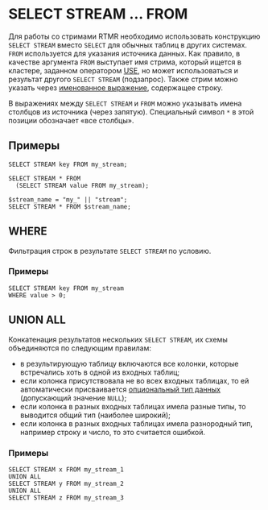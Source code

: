 # SELECT STREAM ... FROM

Для работы со стримами RTMR необходимо использовать конструкцию `SELECT STREAM` вместо `SELECT` для обычных таблиц в других системах. `FROM` используется для указания источника данных. Как правило, в качестве аргумента `FROM` выступает имя стрима, который ищется в кластере, заданном оператором [USE](use.md), но может использоваться и результат другого `SELECT STREAM` (подзапрос). Также стрим можно указать через [именованное выражение](expressions.md#named-nodes), содержащее строку.

В выражениях между `SELECT STREAM` и `FROM` можно указывать имена столбцов из источника (через запятую). Специальный символ `*` в этой позиции обозначает «все столбцы».

## Примеры

```yql
SELECT STREAM key FROM my_stream;
```

```yql
SELECT STREAM * FROM
  (SELECT STREAM value FROM my_stream);
```

```yql
$stream_name = "my_" || "stream";
SELECT STREAM * FROM $stream_name;
```

## WHERE

Фильтрация строк в результате `SELECT STREAM` по условию.

### Примеры

```yql
SELECT STREAM key FROM my_stream
WHERE value > 0;
```

## UNION ALL

Конкатенация результатов нескольких `SELECT STREAM`, их схемы объединяются по следующим правилам:

* в результирующую таблицу включаются все колонки, которые встречались хоть в одной из входных таблиц;
* если колонка присутствовала не во всех входных таблицах, то ей автоматически присваивается [опциональный тип данных](../types/optional.md) (допускающий значение `NULL`);
* если колонка в разных входных таблицах имела разные типы, то выводится общий тип (наиболее широкий);
* если колонка в разных входных таблицах имела разнородный тип, например строку и число, то это считается ошибкой.


### Примеры

```yql
SELECT STREAM x FROM my_stream_1
UNION ALL
SELECT STREAM y FROM my_stream_2
UNION ALL
SELECT STREAM z FROM my_stream_3
```

